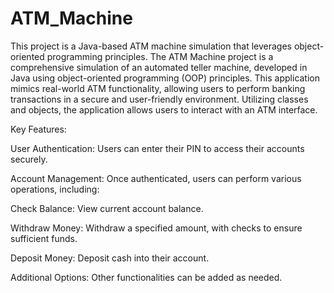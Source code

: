 # ATM_Machine

This project is a Java-based ATM machine simulation that leverages object-oriented programming principles. The ATM Machine project is a comprehensive simulation of an automated teller machine, developed in Java using object-oriented programming (OOP) principles. This application mimics real-world ATM functionality, allowing users to perform banking transactions in a secure and user-friendly environment.
Utilizing classes and objects, the application allows users to interact with an ATM interface.


Key Features:

User Authentication: Users can enter their PIN to access their accounts securely.


Account Management: Once authenticated, users can perform various operations, including:


Check Balance: View current account balance.


Withdraw Money: Withdraw a specified amount, with checks to ensure sufficient funds.


Deposit Money: Deposit cash into their account.


Additional Options: Other functionalities can be added as needed.
